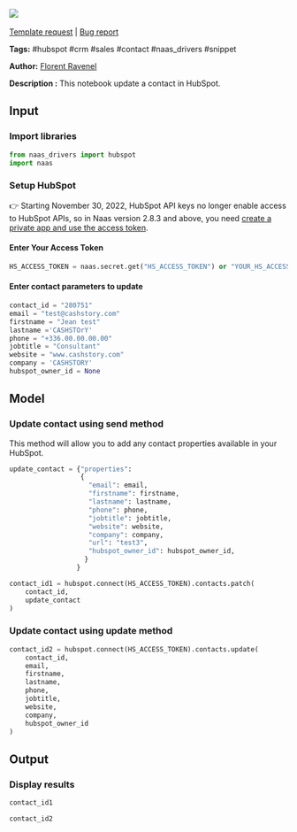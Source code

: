 <a href="https://app.naas.ai/user-redirect/naas/downloader?url=https://raw.githubusercontent.com/jupyter-naas/awesome-notebooks/master/HubSpot/HubSpot_Update_contact.ipynb" target="_parent"><img src="https://naasai-public.s3.eu-west-3.amazonaws.com/open_in_naas.svg"/></a><br><br><a href="https://github.com/jupyter-naas/awesome-notebooks/issues/new?assignees=&labels=&template=template-request.md&title=Tool+-+Action+of+the+notebook+">Template request</a> | <a href="https://github.com/jupyter-naas/awesome-notebooks/issues/new?assignees=&labels=bug&template=bug_report.md&title=HubSpot+-+Update+contact:+Error+short+description">Bug report</a>

**Tags:** #hubspot #crm #sales #contact #naas_drivers #snippet

**Author:** [Florent Ravenel](https://www.linkedin.com/in/florent-ravenel/)

**Description :** This notebook update a contact in HubSpot.

## Input

### Import libraries


```python
from naas_drivers import hubspot
import naas
```

### Setup HubSpot
👉 Starting November 30, 2022, HubSpot API keys no longer enable access to HubSpot APIs, so in Naas version 2.8.3 and above, you need [create a private app and use the access token](https://developers.hubspot.com/docs/api/private-apps).

#### Enter Your Access Token


```python
HS_ACCESS_TOKEN = naas.secret.get("HS_ACCESS_TOKEN") or "YOUR_HS_ACCESS_TOKEN"
```

#### Enter contact parameters to update


```python
contact_id = "280751"
email = "test@cashstory.com"
firstname = "Jean test"
lastname ='CASHSTOrY'
phone = "+336.00.00.00.00"
jobtitle = "Consultant"
website = "www.cashstory.com"
company = 'CASHSTORY'
hubspot_owner_id = None
```

## Model

### Update contact using send method
This method will allow you to add any contact properties available in your HubSpot.


```python
update_contact = {"properties": 
                  {
                    "email": email,
                    "firstname": firstname,
                    "lastname": lastname,
                    "phone": phone,
                    "jobtitle": jobtitle,
                    "website": website,
                    "company": company,
                    "url": "test3",
                    "hubspot_owner_id": hubspot_owner_id,
                   }
                 }

contact_id1 = hubspot.connect(HS_ACCESS_TOKEN).contacts.patch(
    contact_id,
    update_contact
)
```

### Update contact using update method


```python
contact_id2 = hubspot.connect(HS_ACCESS_TOKEN).contacts.update(
    contact_id,
    email,
    firstname,
    lastname,
    phone,
    jobtitle,
    website,
    company,
    hubspot_owner_id
)
```

## Output

### Display results


```python
contact_id1
```


```python
contact_id2
```
